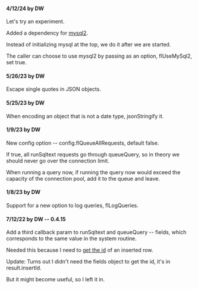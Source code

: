 #### 4/12/24 by DW

Let's try an experiment. 

Added a dependency for <a href="https://www.npmjs.com/package/mysql2">mysql2</a>.

Instead of initializing mysql at the top, we do it after we are started.

The caller can choose to use mysql2 by passing as an option, flUseMySql2, set true.

#### 5/26/23 by DW

Escape single quotes in JSON objects. 

#### 5/25/23 by DW

When encoding an object that is not a date type, jsonStringify it. 

#### 1/9/23 by DW

New config option -- config.flQueueAllRequests, default false.

If true, all runSqltext requests go through queueQuery, so in theory we should never go over the connection limit.

When running a query now, if running the query now would exceed the capacity of the connection pool, add it to the queue and leave.

#### 1/8/23 by DW

Support for a new option to log queries, flLogQueries. 

#### 7/12/22 by DW -- 0.4.15

Add a third callback param to runSqltext and queueQuery -- fields, which corresponds to the same value in the system routine.

Needed this because I need to <a href="https://github.com/mysqljs/mysql#getting-the-id-of-an-inserted-row">get the id</a> of an inserted row. 

Update: Turns out I didn't need the fields object to get the id, it's in result.insertId. 

But it might become useful, so I left it in.

